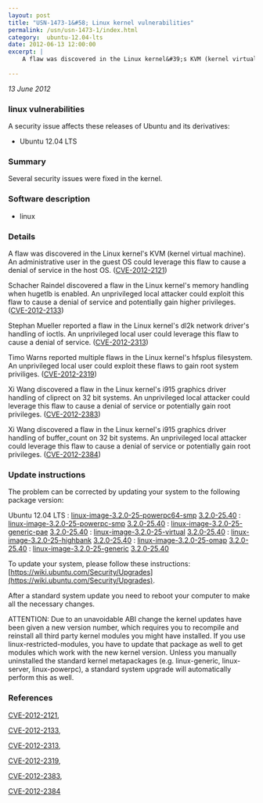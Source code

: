 ```yaml
---
layout: post
title: "USN-1473-1&#58; Linux kernel vulnerabilities"
permalink: /usn/usn-1473-1/index.html
category:  ubuntu-12.04-lts
date: 2012-06-13 12:00:00
excerpt: |
    A flaw was discovered in the Linux kernel&#39;s KVM (kernel virtual machine). An administrative user in the guest OS could leverage this flaw to cause a denial of service in the host OS. ([CVE-2012-2121](http://people.ubuntu.com/~ubuntu-security/cve/CVE-2012-2121))
    
--- 
```

 
 

*13 June 2012*

### linux vulnerabilities

A security issue affects these releases of Ubuntu and its derivatives:

* Ubuntu 12.04 LTS

### Summary

Several security issues were fixed in the kernel. 

### Software description

* linux 

### Details

A flaw was discovered in the Linux kernel&#39;s KVM (kernel virtual machine). An administrative user in the guest OS could leverage this flaw to cause a denial of service in the host OS. ([CVE-2012-2121](http://people.ubuntu.com/~ubuntu-security/cve/CVE-2012-2121))

Schacher Raindel discovered a flaw in the Linux kernel&#39;s memory handling when hugetlb is enabled. An unprivileged local attacker could exploit this flaw to cause a denial of service and potentially gain higher privileges. ([CVE-2012-2133](http://people.ubuntu.com/~ubuntu-security/cve/CVE-2012-2133))

Stephan Mueller reported a flaw in the Linux kernel&#39;s dl2k network driver&#39;s handling of ioctls. An unprivileged local user could leverage this flaw to cause a denial of service. ([CVE-2012-2313](http://people.ubuntu.com/~ubuntu-security/cve/CVE-2012-2313))

Timo Warns reported multiple flaws in the Linux kernel&#39;s hfsplus filesystem. An unprivileged local user could exploit these flaws to gain root system priviliges. ([CVE-2012-2319](http://people.ubuntu.com/~ubuntu-security/cve/CVE-2012-2319))

Xi Wang discovered a flaw in the Linux kernel&#39;s i915 graphics driver handling of cliprect on 32 bit systems. An unprivileged local attacker could leverage this flaw to cause a denial of service or potentially gain root privileges. ([CVE-2012-2383](http://people.ubuntu.com/~ubuntu-security/cve/CVE-2012-2383))

Xi Wang discovered a flaw in the Linux kernel&#39;s i915 graphics driver handling of buffer_count on 32 bit systems. An unprivileged local attacker could leverage this flaw to cause a denial of service or potentially gain root privileges. ([CVE-2012-2384](http://people.ubuntu.com/~ubuntu-security/cve/CVE-2012-2384)) 

### Update instructions

The problem can be corrected by updating your system to the following package version:

Ubuntu 12.04 LTS
 : [linux-image-3.2.0-25-powerpc64-smp](https://launchpad.net/ubuntu/+source/linux) <span> [3.2.0-25.40](https://launchpad.net/ubuntu/+source/linux/3.2.0-25.40) </span> 
 : [linux-image-3.2.0-25-powerpc-smp](https://launchpad.net/ubuntu/+source/linux) <span> [3.2.0-25.40](https://launchpad.net/ubuntu/+source/linux/3.2.0-25.40) </span> 
 : [linux-image-3.2.0-25-generic-pae](https://launchpad.net/ubuntu/+source/linux) <span> [3.2.0-25.40](https://launchpad.net/ubuntu/+source/linux/3.2.0-25.40) </span> 
 : [linux-image-3.2.0-25-virtual](https://launchpad.net/ubuntu/+source/linux) <span> [3.2.0-25.40](https://launchpad.net/ubuntu/+source/linux/3.2.0-25.40) </span> 
 : [linux-image-3.2.0-25-highbank](https://launchpad.net/ubuntu/+source/linux) <span> [3.2.0-25.40](https://launchpad.net/ubuntu/+source/linux/3.2.0-25.40) </span> 
 : [linux-image-3.2.0-25-omap](https://launchpad.net/ubuntu/+source/linux) <span> [3.2.0-25.40](https://launchpad.net/ubuntu/+source/linux/3.2.0-25.40) </span> 
 : [linux-image-3.2.0-25-generic](https://launchpad.net/ubuntu/+source/linux) <span> [3.2.0-25.40](https://launchpad.net/ubuntu/+source/linux/3.2.0-25.40) </span> 

To update your system, please follow these instructions: [https://wiki.ubuntu.com/Security/Upgrades](https://wiki.ubuntu.com/Security/Upgrades).

After a standard system update you need to reboot your computer to make all the necessary changes.

ATTENTION: Due to an unavoidable ABI change the kernel updates have been given a new version number, which requires you to recompile and reinstall all third party kernel modules you might have installed. If you use linux-restricted-modules, you have to update that package as well to get modules which work with the new kernel version. Unless you manually uninstalled the standard kernel metapackages (e.g. linux-generic, linux-server, linux-powerpc), a standard system upgrade will automatically perform this as well. 

### References

 
 [CVE-2012-2121](http://people.ubuntu.com/~ubuntu-security/cve/CVE-2012-2121), 

 [CVE-2012-2133](http://people.ubuntu.com/~ubuntu-security/cve/CVE-2012-2133), 

 [CVE-2012-2313](http://people.ubuntu.com/~ubuntu-security/cve/CVE-2012-2313), 

 [CVE-2012-2319](http://people.ubuntu.com/~ubuntu-security/cve/CVE-2012-2319), 

 [CVE-2012-2383](http://people.ubuntu.com/~ubuntu-security/cve/CVE-2012-2383), 

 [CVE-2012-2384](http://people.ubuntu.com/~ubuntu-security/cve/CVE-2012-2384)
 

